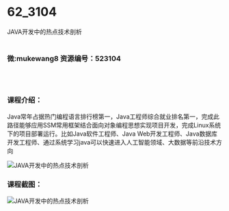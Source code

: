 # 62_3104
JAVA开发中的热点技术剖析
<br/></br>
<h3>微:mukewang8 资源编号：523104</h3>
<br/></br>
<h3>课程介绍：</h3>
<p><a title="查看与 Java 相关的文章" target="_blank">Java</a>常年占据热门编程语言排行榜第一，Java工程师综合就业排名第一，完成此路径能够应用SSM常用框架结合面向对象编程思想实现项目开发，完成Linux系统下的项目部署运行。比如Java软件工程师、Java Web开发工程师、Java数据库开发工程师、通过系统学习java可以快速进入人工智能领域、大数据等前沿技术方向</p>
<p><img src="https://www.ko996.com/wp-content/uploads/img/2018/07/1-30-300x289.png" alt="JAVA开发中的热点技术剖析"></p>
<h3>课程截图：</h3>
<p><img src="https://www.ko996.com/wp-content/uploads/img/2018/07/2-34.png" alt="JAVA开发中的热点技术剖析"></p>
